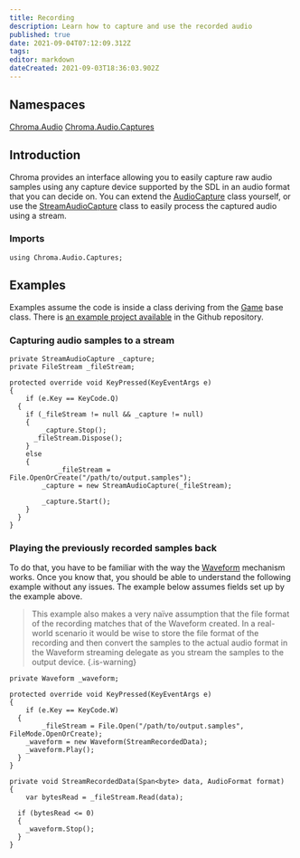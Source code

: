 ```yaml
---
title: Recording
description: Learn how to capture and use the recorded audio
published: true
date: 2021-09-04T07:12:09.312Z
tags: 
editor: markdown
dateCreated: 2021-09-03T18:36:03.902Z
---
```


## Namespaces
[Chroma.Audio](https://chroma-2d.github.io/apiref/namespaceChroma_1_1Audio.html)
[Chroma.Audio.Captures](https://chroma-2d.github.io/apiref/namespaceChroma_1_1Audio_1_1Captures.html)

## Introduction
Chroma provides an interface allowing you to easily capture raw audio samples using any capture device supported by the SDL in an audio format that you can decide on. You can extend the [AudioCapture](https://chroma-2d.github.io/apiref/classChroma_1_1Audio_1_1Captures_1_1AudioCapture.html) class yourself, or use the [StreamAudioCapture](https://chroma-2d.github.io/apiref/classChroma_1_1Audio_1_1Captures_1_1StreamAudioCapture.html) class to easily process the captured audio using a stream.

### Imports
```CSharp
using Chroma.Audio.Captures;
```

## Examples
Examples assume the code is inside a class deriving from the [Game](https://chroma-2d.github.io/apiref/classChroma_1_1Game.html) base class. There is [an example project available](https://github.com/Chroma-2D/Chroma/tree/master/Chroma.Examples/AudioRecording) in the Github repository.

### Capturing audio samples to a stream
```CSharp
private StreamAudioCapture _capture;
private FileStream _fileStream;

protected override void KeyPressed(KeyEventArgs e)
{
	if (e.Key == KeyCode.Q)
  {
  	if (_fileStream != null && _capture != null)
    {
    	_capture.Stop();
      _fileStream.Dispose();
    }
    else
    {
			_fileStream = File.OpenOrCreate("/path/to/output.samples");
  		_capture = new StreamAudioCapture(_fileStream);
    
    	_capture.Start();
    }
  }
}
```

### Playing the previously recorded samples back
To do that, you have to be familiar with the way the [Waveform](/audio/waveform) mechanism works. Once you know that, you should be able to understand the following example without any issues. The example below assumes fields set up by the example above.

>This example also makes a very naïve assumption that the file format of the recording matches that of the Waveform created. In a real-world scenario it would be wise to store the file format of the recording and then convert the samples to the actual audio format in the Waveform streaming delegate as you stream the samples to the output device.
{.is-warning}

```CSharp
private Waveform _waveform;

protected override void KeyPressed(KeyEventArgs e)
{
	if (e.Key == KeyCode.W)
  {
		_fileStream = File.Open("/path/to/output.samples", FileMode.OpenOrCreate);
    _waveform = new Waveform(StreamRecordedData);
    _waveform.Play();
  }
}

private void StreamRecordedData(Span<byte> data, AudioFormat format)
{
	var bytesRead = _fileStream.Read(data);
  
  if (bytesRead <= 0)
  {
  	_waveform.Stop();
  }
}
```